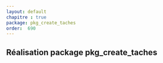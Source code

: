 ```yaml
---
layout: default
chapitre : true
package: pkg_create_taches
order:  690
---
```


## Réalisation package pkg_create_taches


